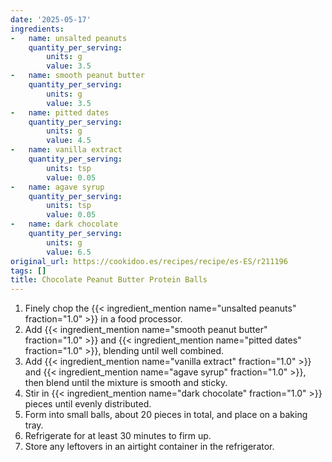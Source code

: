 ```yaml
---
date: '2025-05-17'
ingredients:
-   name: unsalted peanuts
    quantity_per_serving:
        units: g
        value: 3.5
-   name: smooth peanut butter
    quantity_per_serving:
        units: g
        value: 3.5
-   name: pitted dates
    quantity_per_serving:
        units: g
        value: 4.5
-   name: vanilla extract
    quantity_per_serving:
        units: tsp
        value: 0.05
-   name: agave syrup
    quantity_per_serving:
        units: tsp
        value: 0.05
-   name: dark chocolate
    quantity_per_serving:
        units: g
        value: 6.5
original_url: https://cookidoo.es/recipes/recipe/es-ES/r211196
tags: []
title: Chocolate Peanut Butter Protein Balls
---
```


1. Finely chop the {{< ingredient_mention name="unsalted peanuts" fraction="1.0" >}} in a food processor.
2. Add {{< ingredient_mention name="smooth peanut butter" fraction="1.0" >}} and {{< ingredient_mention name="pitted dates" fraction="1.0" >}}, blending until well combined.
3. Add {{< ingredient_mention name="vanilla extract" fraction="1.0" >}} and {{< ingredient_mention name="agave syrup" fraction="1.0" >}}, then blend until the mixture is smooth and sticky.
4. Stir in {{< ingredient_mention name="dark chocolate" fraction="1.0" >}} pieces until evenly distributed.
5. Form into small balls, about 20 pieces in total, and place on a baking tray.
6. Refrigerate for at least 30 minutes to firm up.
7. Store any leftovers in an airtight container in the refrigerator.